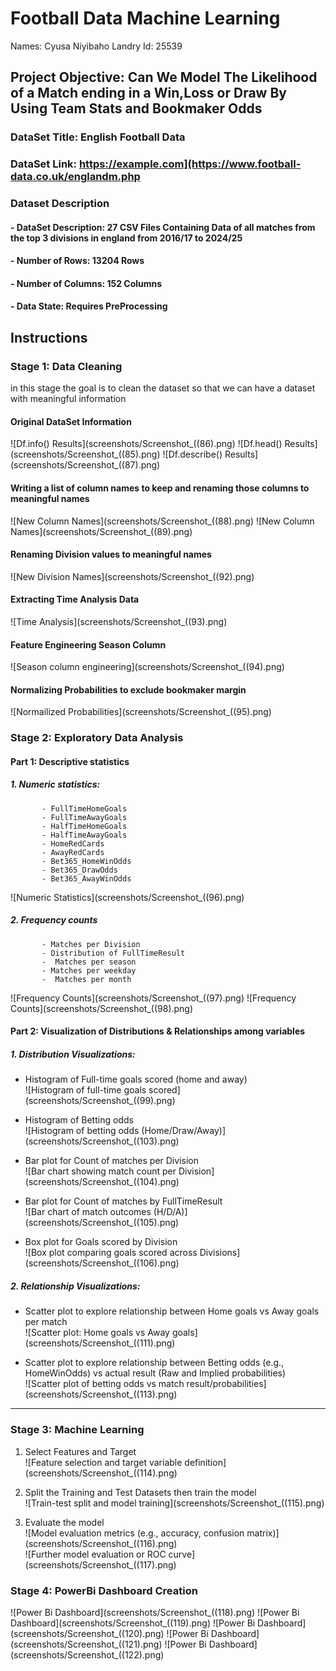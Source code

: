 # Football Data Machine Learning
Names: Cyusa Niyibaho Landry
Id: 25539
## Project Objective: Can We Model The Likelihood of a Match ending in a Win,Loss or Draw By Using Team Stats and Bookmaker Odds
### DataSet Title: English Football Data
### DataSet Link: https://example.com](https://www.football-data.co.uk/englandm.php
### Dataset Description
####   - DataSet Description: 27 CSV Files Containing Data of all matches from the top 3 divisions in england from **2016/17 to 2024/25** 
####   - Number of Rows: 13204 Rows   
####   - Number of Columns: 152 Columns 
####   - Data State: Requires PreProcessing 
## Instructions 
###  Stage 1: Data Cleaning
in this stage the goal is to clean the dataset so that we can have a dataset with meaningful information 
#### Original DataSet Information
![Df.info() Results](screenshots/Screenshot_((86).png)
![Df.head() Results](screenshots/Screenshot_((85).png)
![Df.describe() Results](screenshots/Screenshot_((87).png)
#### Writing a list of column names to keep and renaming those columns to meaningful names
![New Column Names](screenshots/Screenshot_((88).png)
![New Column Names](screenshots/Screenshot_((89).png)
#### Renaming Division values to meaningful names 
![New Division Names](screenshots/Screenshot_((92).png)
#### Extracting Time Analysis Data
![Time Analysis](screenshots/Screenshot_((93).png)
#### Feature Engineering Season Column
![Season column engineering](screenshots/Screenshot_((94).png)
#### Normalizing Probabilities to exclude bookmaker margin
![Normailized Probabilities](screenshots/Screenshot_((95).png)

### Stage 2: Exploratory Data Analysis
#### Part 1: Descriptive statistics
 ##### 1. Numeric statistics:
           - FullTimeHomeGoals
           - FullTimeAwayGoals
           - HalfTimeHomeGoals
           - HalfTimeAwayGoals
           - HomeRedCards
           - AwayRedCards
           - Bet365_HomeWinOdds 
           - Bet365_DrawOdds 
           - Bet365_AwayWinOdds
  ![Numeric Statistics](screenshots/Screenshot_((96).png)
 ##### 2. Frequency counts 
           - Matches per Division
           - Distribution of FullTimeResult
           -  Matches per season
           - Matches per weekday 
           -  Matches per month 
  ![Frequency Counts](screenshots/Screenshot_((97).png)
  ![Frequency Counts](screenshots/Screenshot_((98).png)
#### Part 2: Visualization of Distributions & Relationships among variables

##### 1. Distribution Visualizations:
- Histogram of Full-time goals scored (home and away)  
  ![Histogram of full-time goals scored](screenshots/Screenshot_((99).png)

- Histogram of Betting odds  
  ![Histogram of betting odds (Home/Draw/Away)](screenshots/Screenshot_((103).png)

- Bar plot for Count of matches per Division  
  ![Bar chart showing match count per Division](screenshots/Screenshot_((104).png)

- Bar plot for Count of matches by FullTimeResult  
  ![Bar chart of match outcomes (H/D/A)](screenshots/Screenshot_((105).png)

- Box plot for Goals scored by Division  
  ![Box plot comparing goals scored across Divisions](screenshots/Screenshot_((106).png)

##### 2. Relationship Visualizations:
- Scatter plot to explore relationship between Home goals vs Away goals per match  
  ![Scatter plot: Home goals vs Away goals](screenshots/Screenshot_((111).png)

- Scatter plot to explore relationship between Betting odds (e.g., HomeWinOdds) vs actual result (Raw and Implied probabilities)  
  ![Scatter plot of betting odds vs match result/probabilities](screenshots/Screenshot_((113).png)

---

### Stage 3: Machine Learning

1. Select Features and Target  
   ![Feature selection and target variable definition](screenshots/Screenshot_((114).png)

2. Split the Training and Test Datasets then train the model  
   ![Train-test split and model training](screenshots/Screenshot_((115).png)

3. Evaluate the model  
   ![Model evaluation metrics (e.g., accuracy, confusion matrix)](screenshots/Screenshot_((116).png)  
   ![Further model evaluation or ROC curve](screenshots/Screenshot_((117).png)

### Stage 4: PowerBi Dashboard Creation
![Power Bi Dashboard](screenshots/Screenshot_((118).png)
![Power Bi Dashboard](screenshots/Screenshot_((119).png)
![Power Bi Dashboard](screenshots/Screenshot_((120).png)
![Power Bi Dashboard](screenshots/Screenshot_((121).png)
![Power Bi Dashboard](screenshots/Screenshot_((122).png)
